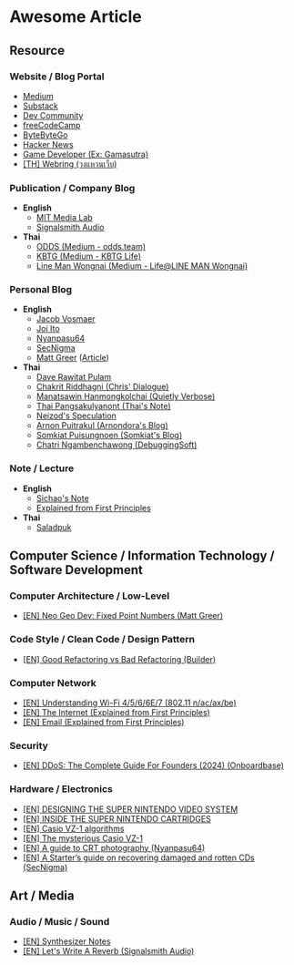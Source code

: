 # Awesome Article 

## Resource

### Website / Blog Portal 
- [Medium](https://medium.com/)
- [Substack](https://substack.com/)
- [Dev Community](https://dev.to/)
- [freeCodeCamp](https://www.freecodecamp.org/news)
- [ByteByteGo](https://blog.bytebytego.com/)
- [Hacker News](https://news.ycombinator.com/)
- [Game Developer (Ex: Gamasutra)](https://www.gamedeveloper.com/)
- [[TH] Webring (วงแหวนเว็บ)](https://webring.wonderful.software/)

### Publication / Company Blog
- **English**
  - [MIT Media Lab](https://blog.media.mit.edu)
  - [Signalsmith Audio](https://signalsmith-audio.co.uk/writing/)
- **Thai**
  - [ODDS (Medium - odds.team)](https://medium.com/odds-team?source=list-84e1e2001f4d--------0-------df0208188910---------------------)
  - [KBTG (Medium - KBTG Life)](https://medium.com/kbtg-life?source=list-84e1e2001f4d--------0-------e390b5311a9c---------------------)
  - [Line Man Wongnai (Medium - Life@LINE MAN Wongnai)](https://life.wongnai.com/?source=list-84e1e2001f4d--------0-------f46a4e18ddd4---------------------)

### Personal Blog
- **English**
  - [Jacob Vosmaer](https://blog.jacobvosmaer.nl/)
  - [Joi Ito](https://joi.ito.com/weblog)
  - [Nyanpasu64](https://nyanpasu64.gitlab.io/)
  - [SecNigma](https://secnigma.wordpress.com/)
  - [Matt Greer](https://mattgreer.dev/blog) ([Article](https://mattgreer.dev/articles))
- **Thai**
  - [Dave Rawitat Pulam](https://rawitat.com/)
  - [Chakrit Riddhagni (Chris' Dialogue)](https://chrisza.me)
  - [Manatsawin Hanmongkolchai (Quietly Verbose)](https://blog.whs.in.th)
  - [Thai Pangsakulyanont (Thai's Note)](https://notes.dt.in.th)
  - [Neizod's Speculation](https://neizod.dev)
  - [Arnon Puitrakul (Arnondora's Blog)](https://arnondora.in.th)
  - [Somkiat Puisungnoen (Somkiat's Blog)](https://www.somkiat.cc)
  - [Chatri Ngambenchawong (DebuggingSoft)](https://naiwaen.debuggingsoft.com/)

### Note / Lecture
- **English**
  - [Sichao's Note](https://notes.shichao.io/)
  - [Explained from First Principles](https://explained-from-first-principles.com/)
- **Thai**
  - [Saladpuk](https://saladpuk.com/)

## Computer Science / Information Technology / Software Development

### Computer Architecture / Low-Level

- [[EN] Neo Geo Dev: Fixed Point Numbers (Matt Greer)](https://mattgreer.dev/blog/neo-geo-dev-fixed-point/?fbclid=IwY2xjawExPqNleHRuA2FlbQIxMQABHX-4raAf3mk3_sz8F23pVqaDm8kAt9TRwbDHGzWIsswZ1jhCSeXewowf-w_aem_SnzEDO9PSrqYNXzl1Pvkng)

### Code Style / Clean Code / Design Pattern

- [[EN] Good Refactoring vs Bad Refactoring (Builder)](https://www.builder.io/blog/good-vs-bad-refactoring?fbclid=IwZXh0bgNhZW0CMTEAAR12p3oHYB0WQpZLonrzc2wG9WOohWhj-jrGpI27xWFoHF0fQ1uJv5e14Oc_aem_TC5XVYZFrgl-VBB4nssTZQ)

### Computer Network

- [[EN] Understanding Wi-Fi 4/5/6/6E/7 (802.11 n/ac/ax/be)](https://www.wiisfi.com/?fbclid=IwY2xjawEZWntleHRuA2FlbQIxMQABHWTfZwIQ5Ld_9jto-6GAYEFky2g7JOcsWnsbkmhsz0E3Ps8Hv3KLQnjPEQ_aem_xmPNMxB_K9DwcgP2VSsuIA#introduction)
- [[EN] The Internet (Explained from First Principles)](https://explained-from-first-principles.com/internet)
- [[EN] Email (Explained from First Principles)](https://explained-from-first-principles.com/email)

### Security 
- [[EN] DDoS: The Complete Guide For Founders (2024) (Onboardbase)](https://onboardbase.com/blog/ddos/?fbclid=IwZXh0bgNhZW0CMTEAAR3GdU7CA2QpRsfrQiTemuMQCRa43-UfRuKJVmqv3OBtgmIN1sIDhAmZ1LM_aem_adxnE5OUSWRfYtuy2aavgg)

### Hardware / Electronics

- [[EN] DESIGNING THE SUPER NINTENDO VIDEO SYSTEM](https://fabiensanglard.net/snes_video/index.html?fbclid=IwY2xjawEUxitleHRuA2FlbQIxMQABHRJSwfKR8g1ftJ6lz10Tf7zKMoLFxk3CcT7tL8eSQhu9TvilaewMK5zjFw_aem_AktPwBjMyHxVTE4Bhae_CQ)
- [[EN] INSIDE THE SUPER NINTENDO CARTRIDGES](https://fabiensanglard.net/snes_carts/)
- [[EN] Casio VZ-1 algorithms
](https://blog.jacobvosmaer.nl/0029-vz-1-algorithms/?fbclid=IwY2xjawEh2PpleHRuA2FlbQIxMQABHWtNiDmhbfpqmDaFtdc5lzWewB6xTvW7xIHtHI9dOtfEEGHMk_oYkyEg_w_aem_C4daZ4X7JpGQMrorQw_3HQ)
- [[EN] The mysterious Casio VZ-1](https://blog.jacobvosmaer.nl/0028-mysterious-vz-1)
- [[EN] A guide to CRT photography (Nyanpasu64)](https://nyanpasu64.gitlab.io/blog/crt-photography)
- [[EN] A Starter’s guide on recovering damaged and rotten CDs (SecNigma)](https://secnigma.wordpress.com/2022/05/08/a-guide-to-recovering-damaged-and-rotten-cds/?fbclid=IwY2xjawEwU5xleHRuA2FlbQIxMQABHcJinbeoCaZKBrVpjpxANipa7fV71dGl2E5gYgqInNbRckycie52Bqxtgg_aem_KiGTVN2e225sotTvXI3zlQ)
  
## Art / Media

### Audio / Music / Sound
- [[EN] Synthesizer Notes](https://blog.jacobvosmaer.nl/0027-synth-notes/#vz1)
- [[EN] Let's Write A Reverb (Signalsmith Audio)](https://signalsmith-audio.co.uk/writing/2021/lets-write-a-reverb/?fbclid=IwZXh0bgNhZW0CMTEAAR01vLozXDEOy9CfPwK90G9_2c9FgaHmaDQEulN6I0-W_dqAtWSSqPYsZ_0_aem_s6mclMZzWypLVwqGldDM_A)
